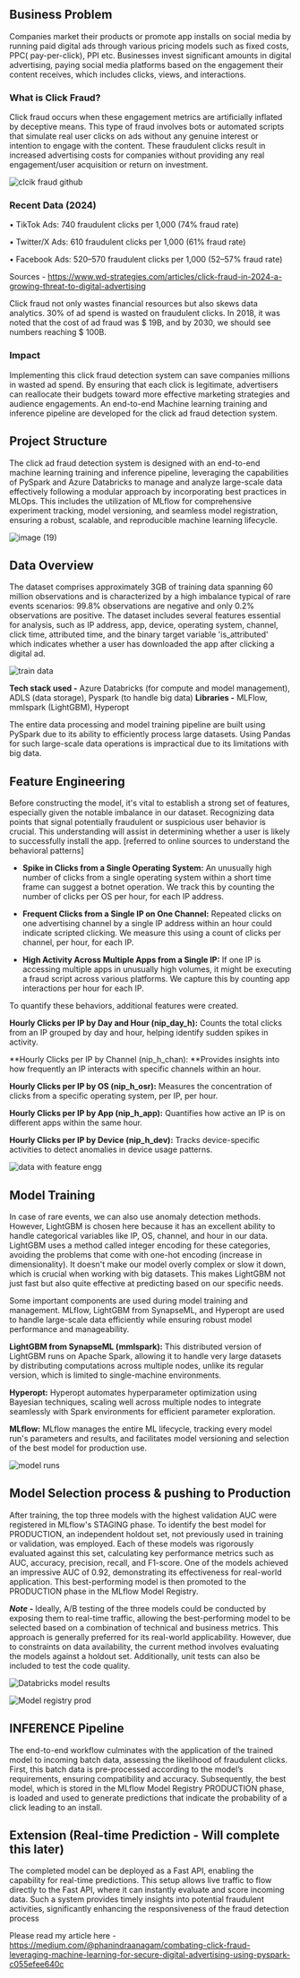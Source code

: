 ## Business Problem

Companies market their products or promote app installs on social media by running paid digital ads through various pricing models such as fixed costs, PPC( pay-per-click), PPI etc. Businesses invest significant amounts in digital advertising, paying social media platforms based on the engagement their content receives, which includes clicks, views, and interactions.

### What is Click Fraud?

Click fraud occurs when these engagement metrics are artificially inflated by deceptive means. This type of fraud involves bots or automated scripts that simulate real user clicks on ads without any genuine interest or intention to engage with the content. These fraudulent clicks result in increased advertising costs for companies without providing any real engagement/user acquisition or return on investment.


![clcik fraud github](https://github.com/user-attachments/assets/a2e2d949-f7f1-49d2-bab6-0fe3ec9e62f7)


### Recent Data (2024)

•	TikTok Ads: 740 fraudulent clicks per 1,000 (74% fraud rate)

•	Twitter/X Ads: 610 fraudulent clicks per 1,000 (61% fraud rate)

•	Facebook Ads: 520–570 fraudulent clicks per 1,000 (52–57% fraud rate)

Sources - https://www.wd-strategies.com/articles/click-fraud-in-2024-a-growing-threat-to-digital-advertising

Click fraud not only wastes financial resources but also skews data analytics. 30% of ad spend is wasted on fraudulent clicks. In 2018, it was noted that the cost of ad fraud was $ 19B, and by 2030, we should see numbers reaching $ 100B. 

### Impact

Implementing this click fraud detection system can save companies millions in wasted ad spend. By ensuring that each click is legitimate, advertisers can reallocate their budgets toward more effective marketing strategies and audience engagements.
An end-to-end Machine learning training and inference pipeline are developed for the click ad fraud detection system. 

## Project Structure

The click ad fraud detection system is designed with an end-to-end machine learning training and inference pipeline,  leveraging the capabilities of PySpark and Azure Databricks to manage and analyze large-scale data effectively following a modular approach by incorporating best practices in MLOps. This includes the utilization of MLflow for comprehensive experiment tracking, model versioning, and seamless model registration, ensuring a robust, scalable, and reproducible machine learning lifecycle.


![image (19)](https://github.com/user-attachments/assets/7f567d30-788d-4f9e-ba5c-6e78bd329fd3)


## Data Overview

The dataset comprises approximately 3GB of training data spanning 60 million observations and is characterized by a high imbalance typical of rare events scenarios: 99.8% observations are negative and only 0.2% observations are positive. The dataset includes several features essential for analysis, such as IP address, app, device, operating system, channel, click time, attributed time, and the binary target variable 'is_attributed' which indicates whether a user has downloaded the app after clicking a digital ad.


![train data](https://github.com/user-attachments/assets/24cc625f-624c-40a1-ad7d-ee123cae513a)


**Tech stack used -** Azure Databricks (for compute and model management), ADLS (data storage), Pyspark (to handle big data)
**Libraries -** MLFlow, mmlspark (LightGBM), Hyperopt

The entire data processing and model training pipeline are built using PySpark due to its ability to efficiently process large datasets. Using Pandas for such large-scale data operations is impractical due to its limitations with big data.



## Feature Engineering

Before constructing the model, it's vital to establish a strong set of features, especially given the notable imbalance in our dataset. Recognizing data points that signal potentially fraudulent or suspicious user behavior is crucial. This understanding will assist in determining whether a user is likely to successfully install the app. [referred to  online sources to understand the behavioral patterns] 

- **Spike in Clicks from a Single Operating System:** An unusually high number of clicks from a single operating system within a short time frame can suggest a botnet operation. We track this by counting the number of clicks per OS per hour, for each IP address.

- **Frequent Clicks from a Single IP on One Channel:** Repeated clicks on one advertising channel by a single IP address within an hour could indicate scripted clicking. We measure this using a count of clicks per channel, per hour, for each IP.

- **High Activity Across Multiple Apps from a Single IP:** If one IP is accessing multiple apps in unusually high volumes, it might be executing a fraud script across various platforms. We capture this by counting app interactions per hour for each IP.

To quantify these behaviors, additional features were created.

**Hourly Clicks per IP by Day and Hour (nip_day_h):** Counts the total clicks from an IP grouped by day and hour, helping identify sudden spikes in activity.

**Hourly Clicks per IP by Channel (nip_h_chan): **Provides insights into how frequently an IP interacts with specific channels within an hour.

**Hourly Clicks per IP by OS (nip_h_osr):** Measures the concentration of clicks from a specific operating system, per IP, per hour.

**Hourly Clicks per IP by App (nip_h_app):** Quantifies how active an IP is on different apps within the same hour.

**Hourly Clicks per IP by Device (nip_h_dev):** Tracks device-specific activities to detect anomalies in device usage patterns.


![data with feature engg](https://github.com/user-attachments/assets/5ed2b1a4-0d77-437a-a0b0-a7a4aad44a1f)


## Model Training 

In case of rare events, we can also use anomaly detection methods. However,  LightGBM is chosen here because it has an excellent ability to handle categorical variables like IP, OS, channel, and hour in our data. LightGBM uses a method called integer encoding for these categories, avoiding the problems that come with one-hot encoding (increase in dimensionality). It doesn't make our model overly complex or slow it down, which is crucial when working with big datasets. This makes LightGBM not just fast but also quite effective at predicting based on our specific needs.

Some important components are used during  model training and management.
MLflow, LightGBM from SynapseML, and Hyperopt are used to handle large-scale data efficiently while ensuring robust model performance and manageability.  

**LightGBM from SynapseML (mmlspark):** This distributed version of LightGBM runs on Apache Spark, allowing it to handle very large datasets by distributing computations across multiple nodes, unlike its regular version, which is limited to single-machine environments.

**Hyperopt:** Hyperopt automates hyperparameter optimization using Bayesian techniques, scaling well across multiple nodes to integrate seamlessly with Spark environments for efficient parameter exploration.

**MLflow:** MLflow manages the entire ML lifecycle, tracking every model run's parameters and results, and facilitates model versioning and selection of the best model for production use.


![model runs](https://github.com/user-attachments/assets/521abda1-ef87-4ffc-90db-eac6c693aa3d)


## Model Selection process & pushing to Production

After training, the top three models with the highest validation AUC were registered in MLflow's STAGING phase. To identify the best model for PRODUCTION, an independent holdout set, not previously used in training or validation, was employed. Each of these models was rigorously evaluated against this set, calculating key performance metrics such as AUC, accuracy, precision, recall, and F1-score. One of the models achieved an impressive AUC of 0.92, demonstrating its effectiveness for real-world application. This best-performing model is then promoted to the PRODUCTION phase in the MLflow Model Registry.

**_Note -_** Ideally, A/B testing of the three models could be conducted by exposing them to real-time traffic, allowing the best-performing model to be selected based on a combination of technical and business metrics. This approach is generally preferred for its real-world applicability. However, due to constraints on data availability, the current method involves evaluating the models against a holdout set. Additionally, unit tests can also be included to test the code quality.

![Databricks model results](https://github.com/user-attachments/assets/41512d27-3032-42dc-9563-0c31fa7bded5)


![Model registry prod](https://github.com/user-attachments/assets/71790f37-738e-4271-9e3c-0777e7bcdcc8)


## INFERENCE Pipeline

The end-to-end workflow culminates with the application of the trained model to incoming batch data, assessing the likelihood of fraudulent clicks. First, this batch data is pre-processed according to the model’s requirements, ensuring compatibility and accuracy. Subsequently, the best model, which is stored in the MLflow Model Registry PRODUCTION phase, is loaded and used to generate predictions that indicate the probability of a click leading to an install.

## Extension (Real-time Prediction - Will complete this later)
The completed model can be deployed as a Fast API, enabling the capability for real-time predictions. This setup allows live traffic to flow directly to the Fast API, where it can instantly evaluate and score incoming data. Such a system provides timely insights into potential fraudulent activities, significantly enhancing the responsiveness of the fraud detection process


Please read my article here - https://medium.com/@phanindraanagam/combating-click-fraud-leveraging-machine-learning-for-secure-digital-advertising-using-pyspark-c055efee640c

